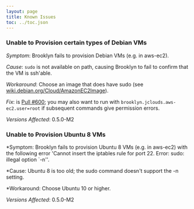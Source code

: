 ```yaml
---
layout: page
title: Known Issues
toc: ../toc.json
---
```


### Unable to Provision certain types of Debian VMs

*Symptom*: Brooklyn fails to provision Debian VMs (e.g. in aws-ec2).

*Cause*: `sudo` is not available on path, causing Brooklyn to fail to confirm that the VM is ssh'able.

*Workaround*: Choose an image that does have sudo (see [wiki.debian.org/Cloud/AmazonEC2Image](http://wiki.debian.org/Cloud/AmazonEC2Image)).

*Fix*: is [Pull #600](https://github.com/brooklyncentral/brooklyn/pull/600); you may also want to run with `brooklyn.jclouds.aws-ec2.user=root` if subsequent commands give permission errors.

*Versions Affected*: 0.5.0-M2


### Unable to Provision Ubuntu 8 VMs

*Symptom: Brooklyn fails to provision Ubuntu 8 VMs (e.g. in aws-ec2) with the following error 'Cannot insert the iptables rule for port 22. Error: sudo: illegal option `-n''.

*Cause: Ubuntu 8 is too old; the sudo command doesn't support the -n setting.

*Workaround: Choose Ubuntu 10 or higher.

*Versions Affected*: 0.5.0-M2
